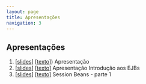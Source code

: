 ```yaml
---
layout: page
title: Apresentações
navigation: 3
---
```


## Apresentações

1. [[slides]](https://moodle.poa.ifrs.edu.br/course/view.php?id=5778) [[texto]](https://moodle.poa.ifrs.edu.br/course/view.php?id=5778)) Apresentação
1. [[slides]](02-introdução/index.html) [[texto]](02-introdução/slides.md) Apresentação Introdução aos EJBs
1. [[slides]](03-session-beans-01/index.html) [[texto]](03-session-beans-01/slides.md) Session Beans - parte 1